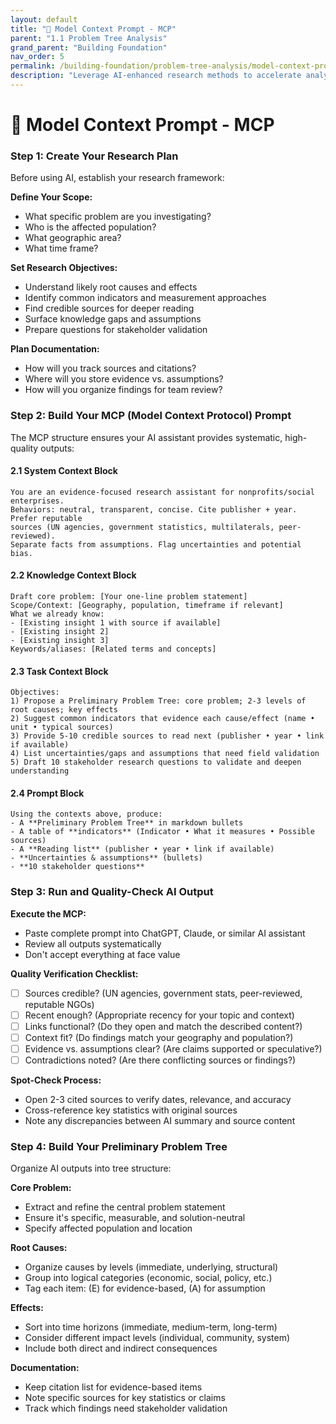 ```yaml
---
layout: default
title: "🧠 Model Context Prompt - MCP"
parent: "1.1 Problem Tree Analysis"
grand_parent: "Building Foundation"
nav_order: 5
permalink: /building-foundation/problem-tree-analysis/model-context-protocol/
description: "Leverage AI-enhanced research methods to accelerate analysis while maintaining analytical rigor"
---
```


# 🧠 Model Context Prompt - MCP

### Step 1: Create Your Research Plan

Before using AI, establish your research framework:

**Define Your Scope:**

*   What specific problem are you investigating?
*   Who is the affected population?
*   What geographic area?
*   What time frame?

**Set Research Objectives:**

*   Understand likely root causes and effects
*   Identify common indicators and measurement approaches
*   Find credible sources for deeper reading
*   Surface knowledge gaps and assumptions
*   Prepare questions for stakeholder validation

**Plan Documentation:**

*   How will you track sources and citations?
*   Where will you store evidence vs. assumptions?
*   How will you organize findings for team review?

### Step 2: Build Your MCP (Model Context Protocol) Prompt

The MCP structure ensures your AI assistant provides systematic, high-quality outputs:

#### 2.1 System Context Block

```
You are an evidence-focused research assistant for nonprofits/social enterprises.
Behaviors: neutral, transparent, concise. Cite publisher + year. Prefer reputable 
sources (UN agencies, government statistics, multilaterals, peer-reviewed). 
Separate facts from assumptions. Flag uncertainties and potential bias.
```

#### 2.2 Knowledge Context Block

```
Draft core problem: [Your one-line problem statement]
Scope/Context: [Geography, population, timeframe if relevant]
What we already know: 
- [Existing insight 1 with source if available]
- [Existing insight 2]
- [Existing insight 3]
Keywords/aliases: [Related terms and concepts]
```

#### 2.3 Task Context Block

```
Objectives:
1) Propose a Preliminary Problem Tree: core problem; 2-3 levels of root causes; key effects
2) Suggest common indicators that evidence each cause/effect (name • unit • typical sources)
3) Provide 5-10 credible sources to read next (publisher • year • link if available)
4) List uncertainties/gaps and assumptions that need field validation
5) Draft 10 stakeholder research questions to validate and deepen understanding
```

#### 2.4 Prompt Block

```
Using the contexts above, produce:
- A **Preliminary Problem Tree** in markdown bullets
- A table of **indicators** (Indicator • What it measures • Possible sources)
- A **Reading list** (publisher • year • link if available)
- **Uncertainties & assumptions** (bullets)
- **10 stakeholder questions**
```

### Step 3: Run and Quality-Check AI Output

**Execute the MCP:**

- Paste complete prompt into ChatGPT, Claude, or similar AI assistant
- Review all outputs systematically
- Don't accept everything at face value

**Quality Verification Checklist:**

- [ ] Sources credible? (UN agencies, government stats, peer-reviewed, reputable NGOs)
- [ ] Recent enough? (Appropriate recency for your topic and context)
- [ ] Links functional? (Do they open and match the described content?)
- [ ] Context fit? (Do findings match your geography and population?)
- [ ] Evidence vs. assumptions clear? (Are claims supported or speculative?)
- [ ] Contradictions noted? (Are there conflicting sources or findings?)

**Spot-Check Process:**

- Open 2-3 cited sources to verify dates, relevance, and accuracy
- Cross-reference key statistics with original sources
- Note any discrepancies between AI summary and source content

### Step 4: Build Your Preliminary Problem Tree

Organize AI outputs into tree structure:

**Core Problem:**

- Extract and refine the central problem statement
- Ensure it's specific, measurable, and solution-neutral
- Specify affected population and location

**Root Causes:**

- Organize causes by levels (immediate, underlying, structural)
- Group into logical categories (economic, social, policy, etc.)
- Tag each item: (E) for evidence-based, (A) for assumption

**Effects:**

- Sort into time horizons (immediate, medium-term, long-term)
- Consider different impact levels (individual, community, system)
- Include both direct and indirect consequences

**Documentation:**

- Keep citation list for evidence-based items
- Note specific sources for key statistics or claims
- Track which findings need stakeholder validation